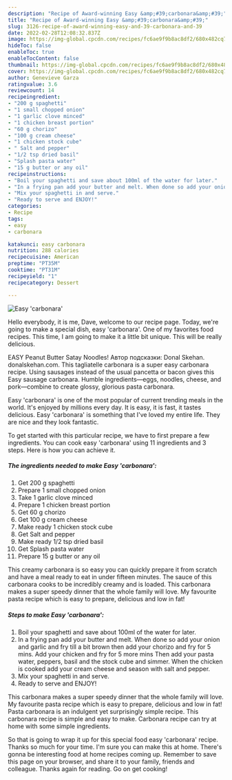 ```yaml
---
description: "Recipe of Award-winning Easy &amp;#39;carbonara&amp;#39;"
title: "Recipe of Award-winning Easy &amp;#39;carbonara&amp;#39;"
slug: 3126-recipe-of-award-winning-easy-and-39-carbonara-and-39
date: 2022-02-28T12:08:32.837Z
image: https://img-global.cpcdn.com/recipes/fc6ae9f9b8ac8df2/680x482cq70/easy-carbonara-recipe-main-photo.jpg
hideToc: false
enableToc: true
enableTocContent: false
thumbnail: https://img-global.cpcdn.com/recipes/fc6ae9f9b8ac8df2/680x482cq70/easy-carbonara-recipe-main-photo.jpg
cover: https://img-global.cpcdn.com/recipes/fc6ae9f9b8ac8df2/680x482cq70/easy-carbonara-recipe-main-photo.jpg
author: Genevieve Garza
ratingvalue: 3.6
reviewcount: 14
recipeingredient:
- "200 g spaghetti"
- "1 small chopped onion"
- "1 garlic clove minced"
- "1 chicken breast portion"
- "60 g chorizo"
- "100 g cream cheese"
- "1 chicken stock cube"
- " Salt and pepper"
- "1/2 tsp dried basil"
- "Splash pasta water"
- "15 g butter or any oil"
recipeinstructions:
- "Boil your spaghetti and save about 100ml of the water for later."
- "In a frying pan add your butter and melt. When done so add your onion and garlic and fry till a bit brown then add your chorizo and fry for 5 mins. Add your chicken and fry for 5 more mins Then add your pasta water, peppers, basil and the stock cube and simmer. When the chicken is cooked add your cream cheese and season with salt and pepper."
- "Mix your spaghetti in and serve."
- "Ready to serve and ENJOY!"
categories:
- Recipe
tags:
- easy
- carbonara

katakunci: easy carbonara 
nutrition: 288 calories
recipecuisine: American
preptime: "PT35M"
cooktime: "PT31M"
recipeyield: "1"
recipecategory: Dessert

---
```



![Easy &#39;carbonara&#39;](https://img-global.cpcdn.com/recipes/fc6ae9f9b8ac8df2/680x482cq70/easy-carbonara-recipe-main-photo.jpg)

Hello everybody, it is me, Dave, welcome to our recipe page. Today, we're going to make a special dish, easy &#39;carbonara&#39;. One of my favorites food recipes. This time, I am going to make it a little bit unique. This will be really delicious.

EASY Peanut Butter Satay Noodles! Автор подсказки: Donal Skehan. donalskehan.com. This tagliatelle carbonara is a super easy carbonara recipe. Using sausages instead of the usual pancetta or bacon gives this Easy sausage carbonara. Humble ingredients—eggs, noodles, cheese, and pork—combine to create glossy, glorious pasta carbonara.

Easy &#39;carbonara&#39; is one of the most popular of current trending meals in the world. It's enjoyed by millions every day. It is easy, it is fast, it tastes delicious. Easy &#39;carbonara&#39; is something that I've loved my entire life. They are nice and they look fantastic.


To get started with this particular recipe, we have to first prepare a few ingredients. You can cook easy &#39;carbonara&#39; using 11 ingredients and 3 steps. Here is how you can achieve it.

<!--inarticleads1-->

##### The ingredients needed to make Easy &#39;carbonara&#39;:

1. Get 200 g spaghetti
1. Prepare 1 small chopped onion
1. Take 1 garlic clove minced
1. Prepare 1 chicken breast portion
1. Get 60 g chorizo
1. Get 100 g cream cheese
1. Make ready 1 chicken stock cube
1. Get  Salt and pepper
1. Make ready 1/2 tsp dried basil
1. Get Splash pasta water
1. Prepare 15 g butter or any oil


This creamy carbonara is so easy you can quickly prepare it from scratch and have a meal ready to eat in under fifteen minutes. The sauce of this carbonara cooks to be incredibly creamy and is loaded. This carbonara makes a super speedy dinner that the whole family will love. My favourite pasta recipe which is easy to prepare, delicious and low in fat! 

<!--inarticleads2-->

##### Steps to make Easy &#39;carbonara&#39;:

1. Boil your spaghetti and save about 100ml of the water for later.
1. In a frying pan add your butter and melt. When done so add your onion and garlic and fry till a bit brown then add your chorizo and fry for 5 mins. Add your chicken and fry for 5 more mins Then add your pasta water, peppers, basil and the stock cube and simmer. When the chicken is cooked add your cream cheese and season with salt and pepper.
1. Mix your spaghetti in and serve.
1. Ready to serve and ENJOY!

This carbonara makes a super speedy dinner that the whole family will love. My favourite pasta recipe which is easy to prepare, delicious and low in fat! Pasta carbonara is an indulgent yet surprisingly simple recipe. This carbonara recipe is simple and easy to make. Carbonara recipe can try at home with some simple ingredients. 

So that is going to wrap it up for this special food easy &#39;carbonara&#39; recipe. Thanks so much for your time. I'm sure you can make this at home. There's gonna be interesting food at home recipes coming up. Remember to save this page on your browser, and share it to your family, friends and colleague. Thanks again for reading. Go on get cooking!
